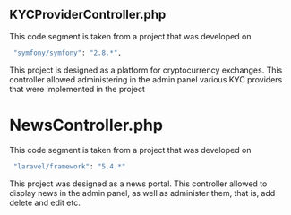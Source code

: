 ## KYCProviderController.php

This code segment is taken from a project that was developed on

```bash
 "symfony/symfony": "2.8.*",
```

This project is designed as a platform for cryptocurrency exchanges.
This controller allowed administering in the admin panel various KYC providers that were implemented in the project

# NewsController.php

This code segment is taken from a project that was developed on

```bash
 "laravel/framework": "5.4.*"
```
This project was designed as a news portal.
This controller allowed to display news in the admin panel, as well as administer them, that is, add delete and edit etc.

